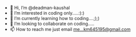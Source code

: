 - 👋 Hi, I’m @deadman-kaushal
- 👀 I’m interested in coding only.....:):)
- 🌱 I’m currently learning how to coding....;);)
- 💞️ I’m looking to collaborate on coding.....
- 📫 How to reach me just email me...km645195@gmail.com

<!---
deadman-kaushal/deadman-kaushal is a ✨ special ✨ repository because its `README.md` (this file) appears on your GitHub profile.
You can click the Preview link to take a look at your changes.
--->
